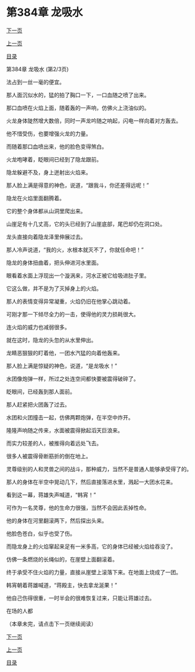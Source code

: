 <h1>第384章   龙吸水</h1>
            <div><p><a href="./1151_%E7%AC%AC384%E7%AB%A0_%E9%BE%99%E5%90%B8%E6%B0%B4.md">下一页</a></p><p><a href="./1149_%E7%AC%AC384%E7%AB%A0_%E9%BE%99%E5%90%B8%E6%B0%B4.md">上一页</a></p><p><a href="../">目录</a></p></div>
            <div><p>第384章   龙吸水 (第2/3页)</p><p>法占到一丝一毫的便宜。</p><p>那人面沉似水的，猛的拍了胸口一下，一口血随之喷了出来。</p><p>那口血喷在火焰上面，随着轰的一声响，仿佛火上浇油似的。</p><p>火龙身体陡然增大数倍，同时一声龙吟随之响起，闪电一样向着对方轰去。</p><p>他不惜受伤，也要增强火龙的力量。</p><p>而随着那口血喷出来，他的脸色变得煞白。</p><p>火龙咆哮着，眨眼间已经到了隐龙跟前。</p><p>隐龙躲避不及，身上迸射出火焰来。</p><p>那人脸上满是得意的神色，说道，“跟我斗，你还差得远呢！”</p><p>隐龙在火焰里面翻腾着。</p><p>它的整个身体都从山洞里爬出来。</p><p>山崖足有十几丈高，它的头已经到了山崖底部，尾巴却仍在洞口处。</p><p>龙头直接向着隐龙泽里伸展过去。</p><p>那人冷声说道，“我的火，水根本就灭不了，你就任命吧！”</p><p>隐龙的身体扭曲着，把头伸进河水里面。</p><p>眼看着水面上浮现出一个漩涡来，河水正被它给吸进肚子里。</p><p>它这么做，并不是为了灭掉身上的火焰。</p><p>那人的表情变得异常凝重，火焰仍旧在他掌心跳动着。</p><p>可刚才那一下倾尽全力的一击，使得他的灵力损耗很大。</p><p>连火焰的威力也减弱很多。</p><p>就在这时，隐龙的头忽的从水里伸出。</p><p>龙睛恶狠狠的盯着他，一团水汽猛的向着他轰来。</p><p>那人脸上满是惊疑的神色，说道，“是龙吸水！”</p><p>水团像炮弹一样，所过之处连空间都快要被震得破碎了。</p><p>眨眼间，已经轰到那人面前。</p><p>那人赶紧把火团轰了过去。</p><p>水团和火团撞击一起，仿佛两颗炮弹，在半空中炸开。</p><p>隆隆声响随之传来，水面被震得掀起滔天巨浪来。</p><p>而实力较差的人，被推得向着远处飞去。</p><p>很多人被震得骨断筋折的倒在地上。</p><p>灵尊级别的人和灵兽之间的战斗，那种威力，当然不是普通人能够承受得了的。</p><p>那人的身体在半空中晃动几下，然后直接落进水里，溅起一大团水花来。</p><p>看到这一幕，蒋雄失声喊道，“韩宵！”</p><p>可作为一名灵尊，他的生命力很强，当然不会因此丢掉性命。</p><p>他的身体在河里翻滚两下，然后探出头来。</p><p>他脸色苍白，似乎也受了伤。</p><p>而隐龙身上的火焰窜起来足有一米多高，它的身体已经被火焰给吞没了。</p><p>仿佛一条燃烧的长绳似的，在崖壁上面翻滚着。</p><p>终于承受不住火焰的力量，直接从崖壁上滚落下来。在地面上烧成了一团。</p><p>韩宵朝着蒋雄喊道，“蒋殿主，快去拿龙涎果！”</p><p>他自己伤得很重，一时半会的很难恢复过来，只能让蒋雄过去。</p><p>在场的人都</p><p>（本章未完，请点击下一页继续阅读）</p></div>
            <div><p><a href="./1151_%E7%AC%AC384%E7%AB%A0_%E9%BE%99%E5%90%B8%E6%B0%B4.md">下一页</a></p><p><a href="./1149_%E7%AC%AC384%E7%AB%A0_%E9%BE%99%E5%90%B8%E6%B0%B4.md">上一页</a></p><p><a href="../">目录</a></p></div>